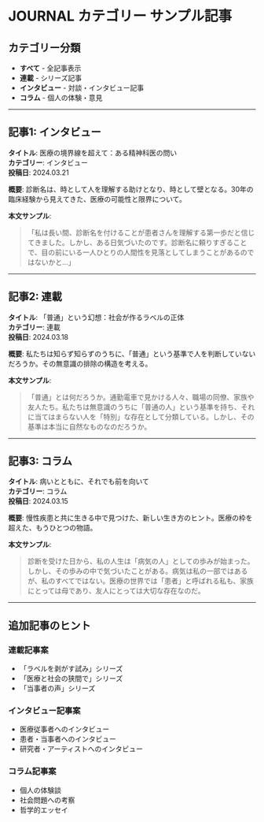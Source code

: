 # JOURNAL カテゴリー サンプル記事

## カテゴリー分類

- **すべて** - 全記事表示
- **連載** - シリーズ記事
- **インタビュー** - 対談・インタビュー記事
- **コラム** - 個人の体験・意見

---

## 記事1: インタビュー

**タイトル**: 医療の境界線を超えて：ある精神科医の問い  
**カテゴリー**: インタビュー  
**投稿日**: 2024.03.21  

**概要**: 診断名は、時として人を理解する助けとなり、時として壁となる。30年の臨床経験から見えてきた、医療の可能性と限界について。

**本文サンプル**:
> 「私は長い間、診断名を付けることが患者さんを理解する第一歩だと信じてきました。しかし、ある日気づいたのです。診断名に頼りすぎることで、目の前にいる一人ひとりの人間性を見落としてしまうことがあるのではないかと...」

---

## 記事2: 連載

**タイトル**: 「普通」という幻想：社会が作るラベルの正体  
**カテゴリー**: 連載  
**投稿日**: 2024.03.18  

**概要**: 私たちは知らず知らずのうちに、「普通」という基準で人を判断していないだろうか。その無意識の排除の構造を考える。

**本文サンプル**:
> 「普通」とは何だろうか。通勤電車で見かける人々、職場の同僚、家族や友人たち。私たちは無意識のうちに「普通の人」という基準を持ち、それに当てはまらない人を「特別」な存在として分類している。しかし、その基準は本当に自然なものなのだろうか。

---

## 記事3: コラム

**タイトル**: 病いとともに、それでも前を向いて  
**カテゴリー**: コラム  
**投稿日**: 2024.03.15  

**概要**: 慢性疾患と共に生きる中で見つけた、新しい生き方のヒント。医療の枠を超えた、もうひとつの物語。

**本文サンプル**:
> 診断を受けた日から、私の人生は「病気の人」としての歩みが始まった。しかし、その歩みの中で気づいたことがある。病気は私の一部ではあるが、私のすべてではない。医療の世界では「患者」と呼ばれる私も、家族にとっては母であり、友人にとっては大切な存在なのだ。

---

## 追加記事のヒント

### 連載記事案
- 「ラベルを剥がす試み」シリーズ
- 「医療と社会の狭間で」シリーズ
- 「当事者の声」シリーズ

### インタビュー記事案
- 医療従事者へのインタビュー
- 患者・当事者へのインタビュー
- 研究者・アーティストへのインタビュー

### コラム記事案
- 個人の体験談
- 社会問題への考察
- 哲学的エッセイ 